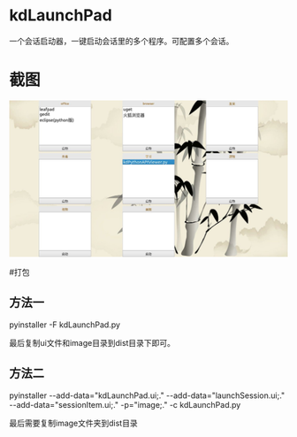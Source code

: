 # kdLaunchPad
一个会话启动器，一键启动会话里的多个程序。可配置多个会话。

# 截图
![kdLaunchPad_screenshot](/screenshot/screen-2019-03-04-22-52-46.png.jpg "截图")

#打包
## 方法一
pyinstaller -F kdLaunchPad.py

最后复制ui文件和image目录到dist目录下即可。

## 方法二

pyinstaller --add-data="kdLaunchPad.ui;." --add-data="launchSession.ui;."  --add-data="sessionItem.ui;." -p="image;."  -c kdLaunchPad.py

最后需要复制image文件夹到dist目录
